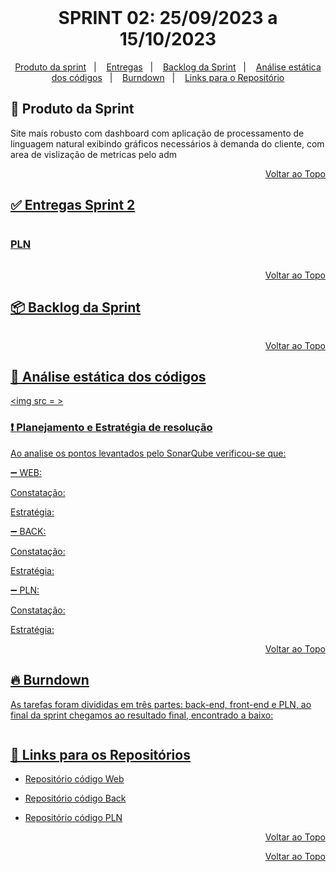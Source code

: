 <br id="topo">
<h1 align = "center">SPRINT 02: 25/09/2023 a 15/10/2023</h1>
<p align = "center">

<p align="center">
    <a href="mvp">Produto da sprint</a> &nbsp |&nbsp &nbsp
    <a href="#Entrega">Entregas</a> &nbsp |&nbsp &nbsp
    <a href="#Backlog">Backlog da Sprint</a> &nbsp |&nbsp &nbsp
    <a href="#Analise">Análise estática dos códigos</a> &nbsp |&nbsp &nbsp
    <a href="#Burndown">Burndown</a> &nbsp |&nbsp &nbsp
    <a href="#Links">Links para o Repositório</a>
</p>


<span id="mvp">

## 🎯 Produto da Sprint 
 
Site mais robusto com dashboard com aplicação de processamento de linguagem natural exibindo gráficos necessários à demanda do cliente, com area de vislização de metricas pelo adm

<p align="right"><a href="#topo">Voltar ao Topo</p> 


<span id="Entrega">

## ✅ Entregas Sprint 2

<p align = "center">
<img src = >

### PLN
<p align = "center">
<img src = >


<p align="right"><a href="#topo">Voltar ao Topo</p>


<span id="Backlog">

## 📦️ Backlog da Sprint

<p align = "center">
<img src = >

<p align="right"><a href="#topo">Voltar ao Topo</p>

<span id="Analise">

## 📝 Análise estática dos códigos

<img src = >

### ❗ Planejamento e Estratégia de resolução

Ao analise os pontos levantados pelo SonarQube verificou-se que:

➖ WEB: 

Constatação: 

Estratégia: 

➖ BACK: 

Constatação: 

Estratégia: 

➖ PLN: 

Constatação: 

Estratégia: 

<p align="right"><a href="#topo">Voltar ao Topo</p>


<span id="Burndown">

## 🔥 Burndown 

As tarefas foram divididas em três partes: back-end, front-end e PLN, ao final da sprint chegamos ao resultado final, encontrado a baixo:

<p align = "center">
<img src = >

<span id="Links">

## 	🚩 Links para os Repositórios 
  
 - [Repositório código Web]()

 - [Repositório código Back]()

 - [Repositório código PLN]()


<p align="right"><a href="#topo">Voltar ao Topo</p>


<p align="right"><a href="#topo">Voltar ao Topo</p>
